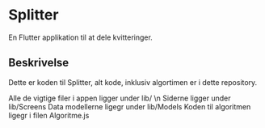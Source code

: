 # Splitter

En Flutter applikation til at dele kvitteringer.

## Beskrivelse

Dette er koden til Splitter, alt kode, inklusiv algortimen er i dette repository.

Alle de vigtige filer i appen ligger under lib/ \n
Siderne ligger under lib/Screens
Data modellerne ligegr under lib/Models
Koden til algoritmen ligegr i filen Algoritme.js
